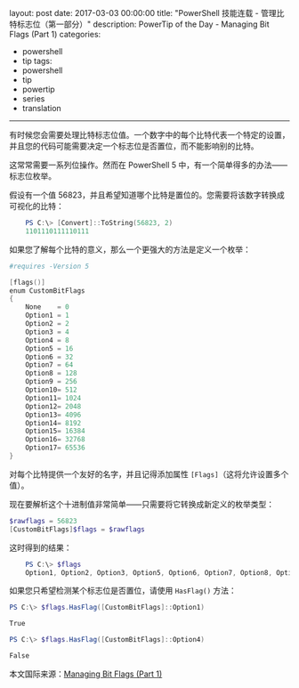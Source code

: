 ﻿layout: post
date: 2017-03-03 00:00:00
title: "PowerShell 技能连载 - 管理比特标志位（第一部分）"
description: PowerTip of the Day - Managing Bit Flags (Part 1)
categories:
- powershell
- tip
tags:
- powershell
- tip
- powertip
- series
- translation
---
有时候您会需要处理比特标志位值。一个数字中的每个比特代表一个特定的设置，并且您的代码可能需要决定一个标志位是否置位，而不能影响别的比特。

这常常需要一系列位操作。然而在 PowerShell 5 中，有一个简单得多的办法——标志位枚举。

假设有一个值 56823，并且希望知道哪个比特是置位的。您需要将该数字转换成可视化的比特：

```powershell
    PS C:\> [Convert]::ToString(56823, 2)
    1101110111110111
```

如果您了解每个比特的意义，那么一个更强大的方法是定义一个枚举：

```powershell
#requires -Version 5

[flags()]
enum CustomBitFlags
{
    None    = 0
    Option1 = 1
    Option2 = 2
    Option3 = 4
    Option4 = 8
    Option5 = 16
    Option6 = 32
    Option7 = 64
    Option8 = 128
    Option9 = 256
    Option10= 512
    Option11= 1024
    Option12= 2048
    Option13= 4096
    Option14= 8192
    Option15= 16384
    Option16= 32768
    Option17= 65536
}
```

对每个比特提供一个友好的名字，并且记得添加属性 `[Flags]`（这将允许设置多个值）。

现在要解析这个十进制值非常简单——只需要将它转换成新定义的枚举类型：

```powershell
$rawflags = 56823
[CustomBitFlags]$flags = $rawflags
```

这时得到的结果：

```powershell
    PS C:\> $flags
    Option1, Option2, Option3, Option5, Option6, Option7, Option8, Option9, Option11, Option12, Option13, Option15, Option16
```

如果您只希望检测某个标志位是否置位，请使用 `HasFlag()` 方法：

```powershell
PS C:\> $flags.HasFlag([CustomBitFlags]::Option1)

True

PS C:\> $flags.HasFlag([CustomBitFlags]::Option4)

False
```

<!--more-->
本文国际来源：[Managing Bit Flags (Part 1)](http://community.idera.com/powershell/powertips/b/tips/posts/managing-bit-flags-part-1)
